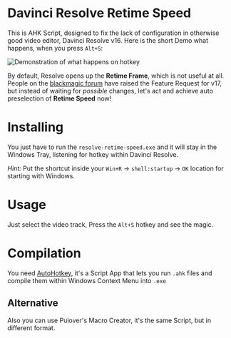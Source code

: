 # Davinci Resolve Retime Speed
This is AHK Script, designed to fix the lack of configuration in otherwise good video editor, Davinci Resolve v16. Here is the short Demo what happens, when you press `Alt+S`:

![Demonstration of what happens on hotkey](https://github.com/kotylo/davinci-resolve-retime-speed/misc/intro.gif)

By default, Resolve opens up the **Retime Frame**, which is not useful at all. People on the [blackmagic forum](https://forum.blackmagicdesign.com/viewtopic.php?f=33&t=102519) have raised the Feature Request for v17, but instead of waiting for *possible* changes, let's act and achieve auto preselection of **Retime Speed** now!

# Installing
You just have to run the `resolve-retime-speed.exe` and it will stay in the Windows Tray, listening for hotkey within Davinci Resolve. 

*Hint:* Put the shortcut inside your `Win+R` → `shell:startup` → `OK` location for starting with Windows.

# Usage
Just select the video track, Press the `Alt+S` hotkey and see the magic.

# Compilation
You need [AutoHotkey]([https://www.autohotkey.com/download/), it's a Script App that lets you run `.ahk` files and compile them within Windows Context Menu into `.exe`

## Alternative
Also you can use Pulover's Macro Creator, it's the same Script, but in different format.